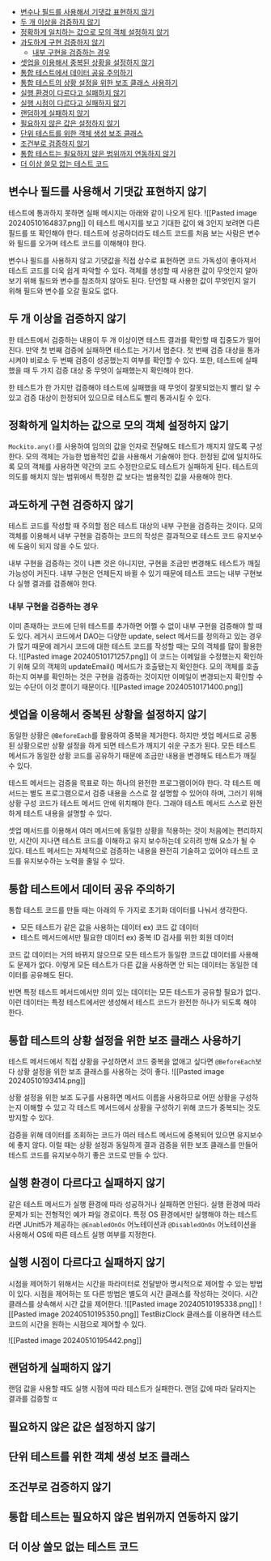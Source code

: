 - [변수나 필드를 사용해서 기댓값 표현하지 않기](#%EB%B3%80%EC%88%98%EB%82%98%20%ED%95%84%EB%93%9C%EB%A5%BC%20%EC%82%AC%EC%9A%A9%ED%95%B4%EC%84%9C%20%EA%B8%B0%EB%8C%93%EA%B0%92%20%ED%91%9C%ED%98%84%ED%95%98%EC%A7%80%20%EC%95%8A%EA%B8%B0)
- [두 개 이상을 검증하지 않기](#%EB%91%90%20%EA%B0%9C%20%EC%9D%B4%EC%83%81%EC%9D%84%20%EA%B2%80%EC%A6%9D%ED%95%98%EC%A7%80%20%EC%95%8A%EA%B8%B0)
- [정확하게 일치하는 값으로 모의 객체 설정하지 않기](#%EC%A0%95%ED%99%95%ED%95%98%EA%B2%8C%20%EC%9D%BC%EC%B9%98%ED%95%98%EB%8A%94%20%EA%B0%92%EC%9C%BC%EB%A1%9C%20%EB%AA%A8%EC%9D%98%20%EA%B0%9D%EC%B2%B4%20%EC%84%A4%EC%A0%95%ED%95%98%EC%A7%80%20%EC%95%8A%EA%B8%B0)
- [과도하게 구현 검증하지 않기](#%EA%B3%BC%EB%8F%84%ED%95%98%EA%B2%8C%20%EA%B5%AC%ED%98%84%20%EA%B2%80%EC%A6%9D%ED%95%98%EC%A7%80%20%EC%95%8A%EA%B8%B0)
	- [내부 구현을 검증하는 경우](#%EB%82%B4%EB%B6%80%20%EA%B5%AC%ED%98%84%EC%9D%84%20%EA%B2%80%EC%A6%9D%ED%95%98%EB%8A%94%20%EA%B2%BD%EC%9A%B0)
- [셋업을 이용해서 중복된 상황을 설정하지 않기](#%EC%85%8B%EC%97%85%EC%9D%84%20%EC%9D%B4%EC%9A%A9%ED%95%B4%EC%84%9C%20%EC%A4%91%EB%B3%B5%EB%90%9C%20%EC%83%81%ED%99%A9%EC%9D%84%20%EC%84%A4%EC%A0%95%ED%95%98%EC%A7%80%20%EC%95%8A%EA%B8%B0)
- [통합 테스트에서 데이터 공유 주의하기](#%ED%86%B5%ED%95%A9%20%ED%85%8C%EC%8A%A4%ED%8A%B8%EC%97%90%EC%84%9C%20%EB%8D%B0%EC%9D%B4%ED%84%B0%20%EA%B3%B5%EC%9C%A0%20%EC%A3%BC%EC%9D%98%ED%95%98%EA%B8%B0)
- [통합 테스트의 상황 설정을 위한 보조 클래스 사용하기](#%ED%86%B5%ED%95%A9%20%ED%85%8C%EC%8A%A4%ED%8A%B8%EC%9D%98%20%EC%83%81%ED%99%A9%20%EC%84%A4%EC%A0%95%EC%9D%84%20%EC%9C%84%ED%95%9C%20%EB%B3%B4%EC%A1%B0%20%ED%81%B4%EB%9E%98%EC%8A%A4%20%EC%82%AC%EC%9A%A9%ED%95%98%EA%B8%B0)
- [실행 환경이 다르다고 실패하지 않기](#%EC%8B%A4%ED%96%89%20%ED%99%98%EA%B2%BD%EC%9D%B4%20%EB%8B%A4%EB%A5%B4%EB%8B%A4%EA%B3%A0%20%EC%8B%A4%ED%8C%A8%ED%95%98%EC%A7%80%20%EC%95%8A%EA%B8%B0)
- [실행 시점이 다르다고 실패하지 않기](#%EC%8B%A4%ED%96%89%20%EC%8B%9C%EC%A0%90%EC%9D%B4%20%EB%8B%A4%EB%A5%B4%EB%8B%A4%EA%B3%A0%20%EC%8B%A4%ED%8C%A8%ED%95%98%EC%A7%80%20%EC%95%8A%EA%B8%B0)
- [랜덤하게 실패하지 않기](#%EB%9E%9C%EB%8D%A4%ED%95%98%EA%B2%8C%20%EC%8B%A4%ED%8C%A8%ED%95%98%EC%A7%80%20%EC%95%8A%EA%B8%B0)
- [필요하지 않은 값은 설정하지 않기](#%ED%95%84%EC%9A%94%ED%95%98%EC%A7%80%20%EC%95%8A%EC%9D%80%20%EA%B0%92%EC%9D%80%20%EC%84%A4%EC%A0%95%ED%95%98%EC%A7%80%20%EC%95%8A%EA%B8%B0)
- [단위 테스트를 위한 객체 생성 보조 클래스](#%EB%8B%A8%EC%9C%84%20%ED%85%8C%EC%8A%A4%ED%8A%B8%EB%A5%BC%20%EC%9C%84%ED%95%9C%20%EA%B0%9D%EC%B2%B4%20%EC%83%9D%EC%84%B1%20%EB%B3%B4%EC%A1%B0%20%ED%81%B4%EB%9E%98%EC%8A%A4)
- [조건부로 검증하지 않기](#%EC%A1%B0%EA%B1%B4%EB%B6%80%EB%A1%9C%20%EA%B2%80%EC%A6%9D%ED%95%98%EC%A7%80%20%EC%95%8A%EA%B8%B0)
- [통합 테스트는 필요하지 않은 범위까지 연동하지 않기](#%ED%86%B5%ED%95%A9%20%ED%85%8C%EC%8A%A4%ED%8A%B8%EB%8A%94%20%ED%95%84%EC%9A%94%ED%95%98%EC%A7%80%20%EC%95%8A%EC%9D%80%20%EB%B2%94%EC%9C%84%EA%B9%8C%EC%A7%80%20%EC%97%B0%EB%8F%99%ED%95%98%EC%A7%80%20%EC%95%8A%EA%B8%B0)
- [더 이상 쓸모 없는 테스트 코드](#%EB%8D%94%20%EC%9D%B4%EC%83%81%20%EC%93%B8%EB%AA%A8%20%EC%97%86%EB%8A%94%20%ED%85%8C%EC%8A%A4%ED%8A%B8%20%EC%BD%94%EB%93%9C)

## 변수나 필드를 사용해서 기댓값 표현하지 않기
테스트에 통과하지 못하면 실패 메시지는 아래와 같이 나오게 된다.
![[Pasted image 20240510164837.png]]
이 테스트 메시지를 보고 기대한 값이 왜 3인지 보려면 다른 필드를 또 확인해야 한다.
테스트에 성공하더라도 테스트 코드를 처음 보는 사람은 변수와 필드를 오가며 테스트 코드를 이해해야 한다.

변수나 필드를 사용하지 않고 기댓값을 직접 상수로 표현하면 코드 가독성이 좋아져서 테스트 코드를 더욱 쉽게 파악할 수 있다. 객체를 생성할 때 사용한 값이 무엇인지 알아보기 위해 필드와 변수를 참조하지 않아도 된다. 단언할 때 사용한 값이 무엇인지 알기 위해 필드와 변수를 오갈 필요도 없다.

## 두 개 이상을 검증하지 않기
한 테스트에서 검증하는 내용이 두 개 이상이면 테스트 결과를 확인할 때 집중도가 떨어진다. 
만약 첫 번째 검증에 실패하면 테스트는 거기서 멈춘다. 첫 번째 검증 대상을 통과시켜야 비로소 두 번째 검증이 성공했는지 여부를 확인할 수 있다. 또한, 테스트에 실패했을 때 두 가지 검증 대상 중 무엇이 실패했는지 확인해야 한다.

한 테스트가 한 가지만 검증해야 테스트에 실패했을 때 무엇이 잘못되었는지 빨리 알 수 있고 검증 대상이 한정되어 있으므로 테스트도 빨리 통과시킬 수 있다.

## 정확하게 일치하는 값으로 모의 객체 설정하지 않기
`Mockito.any()`를 사용하여 임의의 값을 인자로 전달해도 테스트가 깨지지 않도록 구성한다.
모의 객체는 가능한 범용적인 값을 사용해서 기술해야 한다. 
한정된 값에 일치하도록 모의 객체를 사용하면 약간의 코드 수정만으로도 테스트가 실패하게 된다.
테스트의 의도를 해치지 않는 범위에서 특정한 값 보다는 범용적인 값을 사용해야 한다.

## 과도하게 구현 검증하지 않기
테스트 코드를 작성할 때 주의할 점은 테스트 대상의 내부 구현을 검증하는 것이다.
모의 객체를 이용해서 내부 구현을 검증하는 코드의 작성은 결과적으로 테스트 코드 유지보수에 도움이 되지 않을 수도 있다.

내부 구현을 검증하는 것이 나쁜 것은 아니지만, 구현을 조금만 변경해도 테스트가 깨질 가능성이 커진다.
내부 구현은 언제든지 바뀔 수 있기 때문에 테스트 코드는 내부 구현보다 실행 결과를 검증해야 한다.

### 내부 구현을 검증하는 경우
이미 존재하는 코드에 단위 테스트를 추가하면 어쩔 수 없이 내부 구현을 검증해야 할 때도 있다.
레거시 코드에서 DAO는 다양한 update, select 메서드를 정의하고 있는 경우가 많기 때문에 레거시 코드에 대한 테스트 코드를 작성할 때는 모의 객체를 많이 활용한다.
![[Pasted image 20240510171257.png]]
이 코드는 이메일을 수정했는지 확인하기 위해 모의 객체의 updateEmail() 메서드가 호출됐는지 확인한다. 모의 객체를 호출하는지 여부를 확인하는 것은 구현을 검증하는 것이지만 이메일이 변경되는지 확인할 수 있는 수단이 이것 뿐이기 때문이다.
![[Pasted image 20240510171400.png]]

## 셋업을 이용해서 중복된 상황을 설정하지 않기
동일한 상황은 `@BeforeEach`를 활용하여 중복을 제거한다.
하지만 셋업 메서드로 공통된 상황으로만 상황 설정을 하게 되면 테스트가 깨지기 쉬운 구조가 된다.
모든 테스트 메서드가 동일한 상황 코드를 공유하기 때문에 조금만 내용을 변경해도 테스트가 깨질 수 있다.

테스트 메서드는 검증을 목표로 하는 하나의 완전한 프로그램이어야 한다. 각 테스트 메서드는 별도 프로그램으로서 검증 내용을 스스로 잘 설명할 수 있어야 하며, 그러기 위해 상황 구성 코드가 테스트 메서드 안에 위치해야 한다. 그래야 테스트 메서드 스스로 완전하게 테스트 내용을 설명할 수 있다.

셋업 메서드를 이용해서 여러 메서드에 동일한 상황을 적용하는 것이 처음에는 편리하지만, 시간이 지나면 테스트 코드를 이해하고 유지 보수하는데 오히려 방해 요소가 될 수 있다. 테스트 메서드는 자체적으로 검증하는 내용을 완전히 기술하고 있어야 테스트 코드를 유지보수하는 노력을 줄일 수 있다.

## 통합 테스트에서 데이터 공유 주의하기
통합 테스트 코드를 만들 때는 아래의 두 가지로 초기화 데이터를 나눠서 생각한다.
- 모든 테스트가 같은 값을 사용하는 데이터 ex) 코드 값 데이터
- 테스트 메서드에서만 필요한 데이터 ex) 중복 ID 검사를 위한 회원 데이터

코드 값 데이터는 거의 바뀌지 않으므로 모든 테스트가 동일한 코드값 데이터를 사용해도 문제가 없다. 이렇게 모든 테스트가 다른 값을 사용하면 안 되는 데이터는 동일한 데이터를 공유해도 된다.

반면 특정 테스트 메서드에서만 의미 있는 데이터는 모든 테스트가 공유할 필요가 없다. 이런 데이터는 특정 테스트에서만 생성해서 테스트 코드가 완전한 하나가 되도록 해야 한다.

## 통합 테스트의 상황 설정을 위한 보조 클래스 사용하기
테스트 메서드에서 직접 상황을 구성하면서 코드 중복을 없애고 싶다면 `@BeforeEach`보다 상황 설정을 위한 보조 클래스를 사용하는 것이 좋다.
![[Pasted image 20240510193414.png]]

상황 설정을 위한 보조 도구를 사용하면 메서드 이름을 사용하므로 어떤 상황을 구성하는지 이해할 수 있고 각 테스트 메서드에서 상황을 구성하기 위해 코드가 중복되는 것도 방지할 수 있다.

검증을 위해 데이터를 조회하는 코드가 여러 테스트 메서드에 중복되어 있으면 유지보수에 좋지 않다. 이럴 때는 상황 설정과 동일하게 결과 검증을 위한 보조 클래스를 만들어 테스트 코드를 유지보수하기 좋은 코드로 만들 수 있다.

## 실행 환경이 다르다고 실패하지 않기
같은 테스트 메서드가 실행 환경에 따라 성공하거나 실패하면 안된다.
실행 환경에 따라 문제가 되는 전형적인 예가 파일 경로이다.
특정 OS 환경에서만 실행해야 하는 테스트라면 JUnit5가 제공하는 `@EnabledOnOs` 어노테이션과 `@DisabledOnOs` 어노테이션을 사용해서 OS에 따른 테스트 실행 여부를 지정한다.

## 실행 시점이 다르다고 실패하지 않기
시점을 제어하기 위해서는 시간을 파라미터로 전달받아 명시적으로 제어할 수 있는 방법이 있다.
시점을 제어하는 또 다른 방법은 별도의 시간 클래스를 작성하는 것이다.
시간 클래스를 상속해서 시간 값을 제어한다.
![[Pasted image 20240510195338.png]]
![[Pasted image 20240510195350.png]]
TestBizClock 클래스를 이용하면 테스트 코드의 시간을 원하는 시점으로 제어할 수 있다.

![[Pasted image 20240510195442.png]]

## 랜덤하게 실패하지 않기
랜덤 값을 사용할 때도 실행 시점에 따라 테스트가 실패한다.
랜덤 값에 따라 달라지는 결과를 검증할 ㄸ

## 필요하지 않은 값은 설정하지 않기

## 단위 테스트를 위한 객체 생성 보조 클래스

## 조건부로 검증하지 않기

## 통합 테스트는 필요하지 않은 범위까지 연동하지 않기

## 더 이상 쓸모 없는 테스트 코드

## 